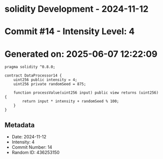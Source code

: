 ﻿# solidity Development - 2024-11-12
# Commit #14 - Intensity Level: 4
# Generated on: 2025-06-07 12:22:09
```solidity
pragma solidity ^0.8.0;

contract DataProcessor14 {
    uint256 public intensity = 4;
    uint256 private randomSeed = 875;

    function processValue(uint256 input) public view returns (uint256) {
        return input * intensity + randomSeed % 100;
    }
}
```
## Metadata
- Date: 2024-11-12
- Intensity: 4
- Commit Number: 14
- Random ID: 436253150
